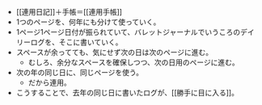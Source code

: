 - [[連用日記]]＋手帳＝[[連用手帳]]
- 1つのページを、何年にも分けて使っていく。
- 1ページ1ページ日付が振られていて、バレットジャーナルでいうころのデイリーログを、そこに書いていく。
- スペースが余ってても、気にせず次の日は次のページに進む。
	- むしろ、余分なスペースを確保しつつ、次の日用のページに進む。
- 次の年の同じ日に、同じページを使う。
	- だから連用。
- こうすることで、去年の同じ日に書いたログが、[[勝手に目に入る]]。

